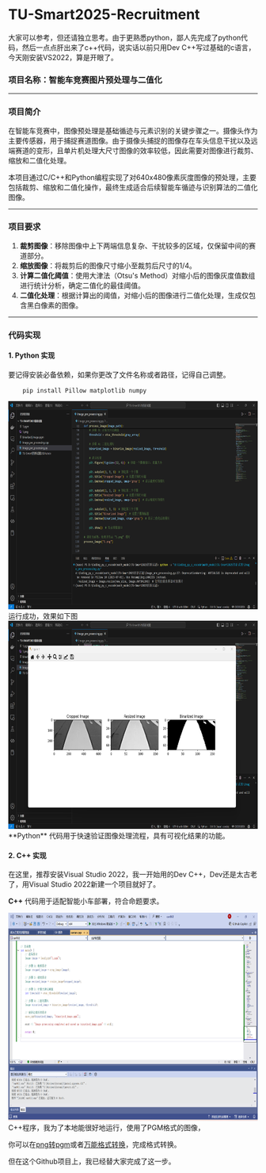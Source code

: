 # TU-Smart2025-Recruitment
大家可以参考，但还请独立思考。由于更熟悉python，鄙人先完成了python代码，然后一点点肝出来了c++代码，说实话以前只用Dev C++写过基础的c语言，今天刚安装VS2022，算是开眼了。

### 项目名称：智能车竞赛图片预处理与二值化

---

### 项目简介

在智能车竞赛中，图像预处理是基础循迹与元素识别的关键步骤之一。摄像头作为主要传感器，用于捕捉赛道图像。由于摄像头捕捉的图像存在车头信息干扰以及远端赛道的变形，且单片机处理大尺寸图像的效率较低，因此需要对图像进行裁剪、缩放和二值化处理。

本项目通过C/C++和Python编程实现了对640x480像素灰度图像的预处理，主要包括裁剪、缩放和二值化操作，最终生成适合后续智能车循迹与识别算法的二值化图像。

---

### 项目要求

1. **裁剪图像**：移除图像中上下两端信息复杂、干扰较多的区域，仅保留中间的赛道部分。
2. **缩放图像**：将裁剪后的图像尺寸缩小至裁剪后尺寸的1/4。
3. **计算二值化阈值**：使用大津法（Otsu's Method）对缩小后的图像灰度值数组进行统计分析，确定二值化的最佳阈值。
4. **二值化处理**：根据计算出的阈值，对缩小后的图像进行二值化处理，生成仅包含黑白像素的图像。

---

### 代码实现

#### 1. Python 实现
要记得安装必备依赖，如果你更改了文件名称或者路径，记得自己调整。
```
    pip install Pillow matplotlib numpy
```

<div align=center>
<img src="imgs/3.png" width="720" height="420"> 
</div>
运行成功，效果如下图
<div align=center>
<img src="imgs/2.png" width="720" height="420"> 
</div>
**Python** 代码用于快速验证图像处理流程，具有可视化结果的功能。

#### 2. C++ 实现
在这里，推荐安装Visual Studio 2022，我一开始用的Dev C++，Dev还是太古老了，用Visual Studio 2022新建一个项目就好了。

**C++** 代码用于适配智能小车部署，符合命题要求。
<div align=center>
<img src="imgs/1.png" width="720" height="420"> 
</div>
C++程序，我为了本地能很好地运行，使用了PGM格式的图像，

你可以在[png转pgm](https://omnifile.co/zh-cn/to-pgm/)或者[万能格式转换](https://cdkm.com/cn/)，完成格式转换。

但在这个Github项目上，我已经替大家完成了这一步。
